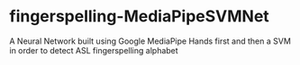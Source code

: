 # fingerspelling-MediaPipeSVMNet
A Neural Network built using Google MediaPipe Hands first and then a SVM in order to detect ASL fingerspelling alphabet
